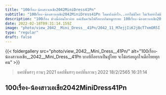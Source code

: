 ```yaml
---
title: "100เรื่อง-น้องสาวเอเชีย2042MiniDress41Pn"
subtitle: "100เรื่อง-น้องสาวเอเชีย2042MiniDress41Pn โตมาถึงเข้าใจ..การไม่มีใคร ไม่เจ็บเท่าไม่มีตังค์"
description: "100เรื่อง ช่วงนี้อ่อนไหวง่าย แค่เห็นควันไฟก็อยากกินหมูกระทะ 100เรื่อง-น้องสาวเอเชีย2042MiniDress41Pn 18/2/2565 16:31:14"
date: 2022-02-18T09:31:14.159Z
image: "photo/view_2042__Mini_Dress__41Pn/2042_11_M7ejjIiKJj8cT7xmOR5I.jpg"
type: "regular"
draft: false
---
```


{{< foldergallery src="photo/view_2042__Mini_Dress__41Pn/" alt="100เรื่อง-น้องสาวเอเชีย__2042__Mini_Dress__41Pn บางทีก็อยากเป็นปูไทย จะได้อร่อยถูกใจเด็กไทยทุกคน" >}}


> แคปชั่นฮาๆ กวนๆ 2021 แคปชั่นฮาๆ แคปชั่นกวนๆ 2022 18/2/2565 16:31:14

## 100เรื่อง-น้องสาวเอเชีย2042MiniDress41Pn
